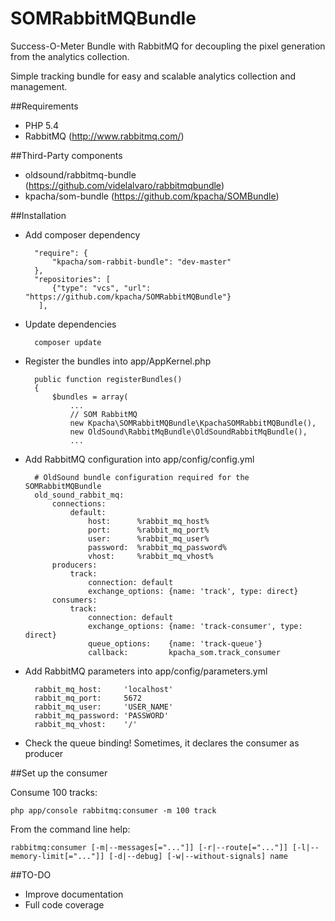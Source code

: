 SOMRabbitMQBundle
=========

Success-O-Meter Bundle with RabbitMQ for decoupling the pixel generation from the
analytics collection.

Simple tracking bundle for easy and scalable analytics collection and management.

##Requirements

- PHP 5.4
- RabbitMQ (http://www.rabbitmq.com/)

##Third-Party components

- oldsound/rabbitmq-bundle (https://github.com/videlalvaro/rabbitmqbundle)
- kpacha/som-bundle (https://github.com/kpacha/SOMBundle)

##Installation

- Add composer dependency

        "require": {
            "kpacha/som-rabbit-bundle": "dev-master"
        },
        "repositories": [
            {"type": "vcs", "url": "https://github.com/kpacha/SOMRabbitMQBundle"}
         ],

- Update dependencies

        composer update

- Register the bundles into app/AppKernel.php

        public function registerBundles()
        {
            $bundles = array(
                ...
                // SOM RabbitMQ
                new Kpacha\SOMRabbitMQBundle\KpachaSOMRabbitMQBundle(),
                new OldSound\RabbitMqBundle\OldSoundRabbitMqBundle(),
                ...

- Add RabbitMQ configuration into app/config/config.yml

        # OldSound bundle configuration required for the SOMRabbitMQBundle
        old_sound_rabbit_mq:
            connections:
                default:
                    host:      %rabbit_mq_host%
                    port:      %rabbit_mq_port%
                    user:      %rabbit_mq_user%
                    password:  %rabbit_mq_password%
                    vhost:     %rabbit_mq_vhost%
            producers:
                track:
                    connection: default
                    exchange_options: {name: 'track', type: direct}
            consumers:
                track:
                    connection: default
                    exchange_options: {name: 'track-consumer', type: direct}
                    queue_options:    {name: 'track-queue'}
                    callback:         kpacha_som.track_consumer

- Add RabbitMQ parameters into app/config/parameters.yml

        rabbit_mq_host:     'localhost'
        rabbit_mq_port:     5672
        rabbit_mq_user:     'USER_NAME'
        rabbit_mq_password: 'PASSWORD'
        rabbit_mq_vhost:    '/'

- Check the queue binding! Sometimes, it declares the consumer as producer

##Set up the consumer

Consume 100 tracks:

    php app/console rabbitmq:consumer -m 100 track

From the command line help:

    rabbitmq:consumer [-m|--messages[="..."]] [-r|--route[="..."]] [-l|--memory-limit[="..."]] [-d|--debug] [-w|--without-signals] name

##TO-DO

- Improve documentation
- Full code coverage
